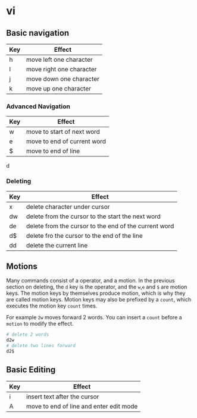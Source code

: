 # vi
## Basic navigation

Key | Effect
--- | ---
h | move left one character
l | move right one character
j | move down one character
k | move up one character

### Advanced Navigation

Key | Effect
--- | ---
w | move to start of next word
e | move to end of current word
$ | move to end of line
d

### Deleting

Key | Effect
--- | ---
x | delete character under cursor
dw | delete from the cursor to the start the next word
de | delete from the cursor to the end of the current word
d$ | delete fro the cursor to the end of the line
dd | delete the current line

## Motions
Many commands consist of a operator, and a motion.
In the previous section on deleting, the `d` key is the operator, and the `w`,`e` and `$` are motion keys. The motion keys by themselves produce motion, which is why they are called motion keys. Motion keys may also be prefixed by a `count`, which executes the motion key `count` times. 

For example `2w` moves forward 2 words. You can insert a `count` before a `motion` to modify the effect. 

```sh
# delete 2 words 
d2w
# delete two lines forward
d2$
```

## Basic Editing

Key | Effect
--- | ---
i | insert text after the cursor
A | move to end of line and enter edit mode
